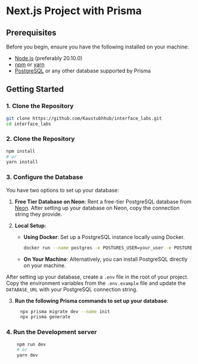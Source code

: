 # Next.js Project with Prisma

## Prerequisites

Before you begin, ensure you have the following installed on your machine:

- [Node.js](https://nodejs.org/) (preferably 20.10.0)
- [npm](https://www.npmjs.com/) or [yarn](https://yarnpkg.com/)
- [PostgreSQL](https://www.postgresql.org/) or any other database supported by Prisma

## Getting Started

### 1. Clone the Repository

```bash
git clone https://github.com/Kaustubhhub/interface_labs.git
cd interface_labs
```

### 2. Clone the Repository
```bash
npm install
# or
yarn install
```
### 3. Configure the Database

You have two options to set up your database:

1. **Free Tier Database on Neon**: Rent a free-tier PostgreSQL database from [Neon](https://neon.tech/). After setting up your database on Neon, copy the connection string they provide.

2. **Local Setup**:
   - **Using Docker**: Set up a PostgreSQL instance locally using Docker.
     ```bash
     docker run --name postgres -e POSTGRES_USER=your_user -e POSTGRES_PASSWORD=your_password -e POSTGRES_DB=your_db -p 5432:5432 -d postgres
     ```
   - **On Your Machine**: Alternatively, you can install PostgreSQL directly on your machine.

After setting up your database, create a `.env` file in the root of your project. Copy the environment variables from the `.env.example` file and update the `DATABASE_URL` with your PostgreSQL connection string.


3. **Run the following Prisma commands to set up your database**:
    ```bash
      npx prisma migrate dev --name init
      npx prisma generate
     ```
     
### 4. Run the Development server

  ```bash
      npm run dev
      # or
      yarn dev

